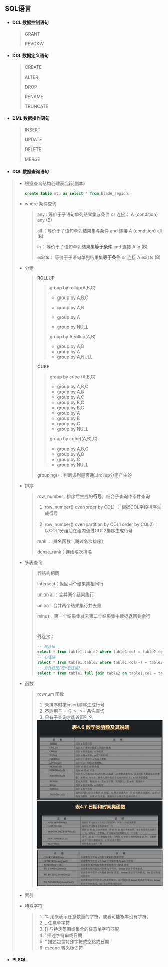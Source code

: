 ## SQL语言 

- #### **DCL** 数据控制语句

  > GRANT
  >
  > REVOKW

- #### **DDL** 数据定义语句

  > CREATE
  >
  > ALTER
  >
  > DROP
  >
  > RENAME
  >
  > TRUNCATE

- #### **DML** 数据操作语句

  > INSERT
  >
  > UPDATE
  >
  > DELETE
  >
  > MERGE

- #### **DQL** 数据查询语句

> - 根据查询结构创建表(当前副本)
>
>   ~~~sql
>   create table stu as select * from blade_region;
>
> - where 条件查询
>
>   > any :  等价于子语句单列结果集与条件 or 连接： A {condition} any (B)   
>   >
>   > all ：等价于子语句单列结果集与条件 and 连接   A {condition} all (B)   
>   >
>   > in： 等价于子语句单列结果集**等于条件** and 连接   A in (B)   
>   >
>   > exists： 等价于子语句单列结果集**等于条件** or 连接   A exists (B)   
>
> - 分组
>
>   > **ROLLUP**
>   >
>   > > group by rollup(A,B,C)
>   > >
>   > > - group by A,B,C
>   > >
>   > > - group by A,B
>   > >
>   > > - group by A
>   > >
>   > > - group by NULL
>   > >
>   > > group by A,rollup(A,B) 
>   > >
>   > > - group by A,B
>   > > - group by A
>   > > - group by A,NULL 
>   >
>   > **CUBE**
>   >
>   > > group by cube (A,B,C) 
>   > >
>   > > - group by A,B,C
>   > > - group by A,B
>   > > - group by A,C
>   > > - group by B,C
>   > > - group by B,C
>   > > - group by A
>   > > - group by B
>   > > - group by C
>   > > - group by NULL
>   > >
>   > > group by cube((A,B),C)
>   > >
>   > > - group by A,B,C
>   > > - group by A,B
>   > > - group by C
>   > > - group by NULL
>   >
>   > grouping()：判断该列是否通过rollup分组产生的
>
> - 排序
>
>   > row_number :  排序后生成的**行号**，结合子查询作条件查询
>   >
>   > 1. row_number() over(order by COL) ：  根据COL字段排序生成行号
>   >
>   > 2. row_number() over(partition by COL1 order by COL2)：以COL1分组后在组内通过COL2排序生成行号
>   >
>   >    
>   >
>   > rank ： 排名函数（跳过名次排序）
>   >
>   > dense_rank：连续名次排名
>
> - 多表查询
>
>   > 行结构相同
>   >
>   > intersect：返回两个结果集相同行
>   >
>   > union all：合并两个结果集行
>   >
>   > union：合并两个结果集行并去重
>   >
>   > minus：第一个结果集减去第二个结果集中数据返回剩余行
>   >
>   > ​    
>   >
>   > 外连接：
>   >
>   > ~~~sql
>   > -- 左连接
>   > select * from table1,table2 where table1.col = table2.col(+)
>   > -- 右连接
>   > select * from table1,table2 where table1.col(+) = table2.col
>   > -- 全外连接(左+右连接)
>   > select * from table1 full join table2 on table1.col = table2.col
>   > ~~~
>
> - 函数
>
>   > rownum 函数
>   >
>   > 1. 未排序时按insert顺序生成行号
>   > 2. 不适用与 = 与 > , >= 条件查询
>   > 3. 只有子查询才能设置别名
>   >
>   > <img src="img/image-20211126225347135.png" alt="image-20211126225347135" style="zoom: 80%;" /> 
>   >
>   > <img src="img/image-20211126225415576.png" alt="image-20211126225415576" style="zoom:80%;" /> 
>   >
>   > <img src="img/image-20211126225457254.png" alt="image-20211126225457254" style="zoom:80%;" /> 
>   >
>   
> - 索引
>
>   > 
>   
> - 特殊字符
>
>   > 1.  %  用来表示任意数量的字符，或者可能根本没有字符。
>   > 2.  _    任意单字符
>   > 3.  []  与特定范围或集合的任意单字符匹配
>   > 4.  ‘  描述字符串或日期
>   > 5.  “ 描述包含特殊字符或空格或日期
>   > 6.  escape 转义标识符  
>

- #### **PLSQL**

  > 
